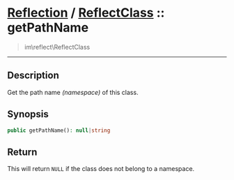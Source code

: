 # [Reflection](reflect.md) / [ReflectClass](reflect-ReflectClass.md) :: getPathName
 > im\reflect\ReflectClass
____

## Description
Get the path name _(namespace)_ of this class.

## Synopsis
```php
public getPathName(): null|string
```

## Return
This will return `NULL` if the class does not belong to a namespace.
